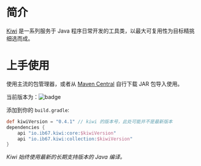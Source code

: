 # 简介

[Kiwi](https://github.com/kalculos/kiwi) 是一系列服务于 Java 程序日常开发的工具类，以最大可复用性为目标精挑细选而成。

# 上手使用

使用主流的包管理器，或者从 [Maven Central](https://search.maven.org/search?q=io.ib67.kiwi) 自行下载 JAR 包导入使用。

当前版本为：![badge](https://img.shields.io/github/v/release/kalculos/kiwi?style=flat-square)

添加到你的 `build.gradle`:

```groovy
def kiwiVersion = "0.4.1" // kiwi 的版本号，此处可能并不是最新版本
dependencies {
    api "io.ib67.kiwi:core:$kiwiVersion"
    api "io.ib67.kiwi:collection:$kiwiVersion"
}
```

*Kiwi 始终使用最新的长期支持版本的 Java 编译。*
